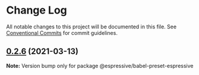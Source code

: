 # Change Log

All notable changes to this project will be documented in this file.
See [Conventional Commits](https://conventionalcommits.org) for commit guidelines.

## [0.2.6](https://github.com/Espressive/cascara/compare/@espressive/babel-preset-espressive@0.2.5...@espressive/babel-preset-espressive@0.2.6) (2021-03-13)

**Note:** Version bump only for package @espressive/babel-preset-espressive
